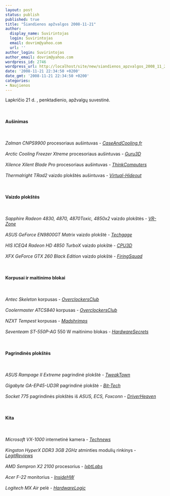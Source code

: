 ```yaml
---
layout: post
status: publish
published: true
title: "Šiandienos apžvalgos 2008-11-21"
author:
  display_name: Suvirintojas
  login: Suvirintojas
  email: dovrim@yahoo.com
  url: ''
author_login: Suvirintojas
author_email: dovrim@yahoo.com
wordpress_id: 2746
wordpress_url: http://localhost/site/new/siandienos_apzvalgos_2008_11_21/
date: '2008-11-21 22:34:50 +0200'
date_gmt: '2008-11-21 22:34:50 +0200'
categories:
- Naujienos
---
```

<p>Lapkričio 21 d. , penktadienio, apžvalgų suvestinė.<br />
<br><br />
<br><b>Aušinimas</b><br />
<br><br />
<br><i>Zalman CNPS9900</i> procesoriaus aušintuvas - <i><a class="ns" href="http://translate.google.fr/translate?u=http%3A%2F%2Fwww.caseandcooling.fr%2Frefroidissement%2Farticles%2F198-test-zalman-cnps-9900&amp;hl=fr&amp;ie=UTF-8&amp;sl=fr&amp;tl=en">CaseAndCooling.fr</a></i><br />
<br><i>Arctic Cooling Freezer Xtreme</i> procesoriaus aušintuvas - <i><a class="ns" href="http://www.guru3d.com/article/freezer-xtreme-arctic-cooler-cpu-cooler-review/">Guru3D</a></i><br />
<br><i>Xilence Xilent Blade Pro</i> procesoriaus aušintuvas - <i><a class="ns" href="http://www.thinkcomputers.org/index.php?x=reviews&amp;id=886">ThinkComputers</a></i><br />
<br><i>Thermalright TRad2</i> vaizdo plokštės aušintuvas - <i><a class="ns" href="http://www.virtual-hideout.net/reviews/Thermalright_TRads/index.shtml">Virtual-Hideout</a></i><br />
<br><br />
<br><b>Vaizdo plokštės</b><br />
<br><br />
<br><i>Sapphire Radeon 4830, 4870, 4870Toxic, 4850x2</i> vaizdo plokštės - <i><a class="ns" href="http://www.vr-zone.com/articles/sapphire-4830-4870-4870toxic-4850x2/6172.html">VR-Zone</a></i><br />
<br><i>ASUS GeForce EN9800GT Matrix</i> vaizdo plokštė - <i><a class="ns" href="http://techgage.com/article/asus_geforce_en9800gt_matrix/">Techgage</a></i><br />
<br><i>HIS ICEQ4 Radeon HD 4850 TurboX</i> vaizdo plokštė - <i><a class="ns" href="http://www.cpu3d.com/review/6552-1/his-iceq4-radeon-hd-4850-turbox-512mb-ddr3/introduction.html">CPU3D</a></i><br />
<br><i>XFX GeForce GTX 260 Black Edition</i> vaizdo plokštė - <i><a class="ns" href="http://www.firingsquad.com/hardware/xfx_geforce_gtx_260_black_review/">FiringSquad</a></i><br />
<br><br />
<br><b>Korpusai ir maitinimo blokai</b><br />
<br><br />
<br><i>Antec Skeleton</i> korpusas - <i><a class="ns" href="http://www.overclockersclub.com/reviews/antec_skeleton/">OverclockersClub</a></i><br />
<br><i>Coolermaster ATCS840</i> korpusas - <i><a class="ns" href="http://www.overclockersclub.com/reviews/coolermaster_atsc840/">OverclockersClub</a></i><br />
<br><i>NZXT Tempest</i> korpusas - <i><a class="ns" href="http://www.madshrimps.be/?action=getarticle&amp;articID=881">Madshrimps</a></i><br />
<br><i>Seventeam ST-550P-AG</i> 550 W maitinimo blokas - <i><a class="ns" href="http://www.hardwaresecrets.com/article/657">HardwareSecrets</a></i><br />
<br><br />
<br><b>Pagrindinės plokštės</b><br />
<br><br />
<br><i>ASUS Rampage II Extreme</i> pagrindinė plokštė - <i><a class="ns" href="http://www.tweaktown.com/reviews/1662/asus_rampage_ii_extreme_x58_motherboard/index.html">TweakTown</a></i><br />
<br><i>Gigabyte GA-EP45-UD3R</i> pagrindinė plokštė - <i><a class="ns" href="http://www.bit-tech.net/hardware/2008/11/21/gigabyte-ga-ep45-ud3r/1">Bit-Tech</a></i><br />
<br><i>Socket 775</i> pagrindinės plokštės iš <i>ASUS, ECS, Foxconn</i> - <i><a class="ns" href="http://www.driverheaven.net/reviews.php?reviewid=666">DriverHeaven</a></i><br />
<br><br />
<br><b>Kita</b><br />
<br><br />
<br><i>Microsoft VX-1000</i> internetinė kamera - <i><a class="ns" href="http://www.technews.lt/index.php?id=Kas&amp;Id=2713">Technews</a></i><br />
<br><i>Kingston HyperX DDR3 3GB 2GHz</i> atminties modulių rinkinys - <i><a class="ns" href="http://www.legitreviews.com/article/834/1/">LegitReviews</a></i><br />
<br><i>AMD Sempron X2 2100</i> procesorius - <i><a class="ns" href="http://ixbtlabs.com/articles3/cpu/amd-sempron-x2-2100-p1.html">IxbtLabs</a></i><br />
<br><i>Acer F-22</i> monitorius - <i><a class="ns" href="http://www.insidehw.com/Reviews/Displays/Acer-F-22-Monitor.html">InsideHW</a></i><br />
<br><i>Logitech MX Air</i> pelė - <i><a class="ns" href="http://hardwarelogic.com/news/138/ARTICLE/4905/2008-11-21.html">HardwareLogic</a></i><br />
<br><br />
<br><br />
<br></p>
